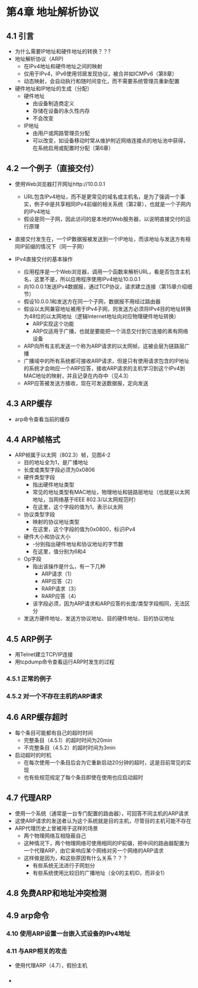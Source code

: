 # 第4章 地址解析协议

## 4.1 引言

- 为什么需要IP地址和硬件地址的转换？？?
- 地址解析协议（ARP)
  - 在IPv4地址和硬件地址之间的映射
  - 仅用于IPv4，IPv6使用邻居发现协议，被合并如ICMPv6（第8章）
  - 动态映射，会自动执行和随时间变化，而不需要系统管理员重新配置
- 硬件地址和IP地址的生成（分配）
  - 硬件地址
    - 由设备制造商定义
    - 存储在设备的永久性内存
    - 不会改变
  - IP地址
    - 由用户或网路管理员分配
    - 可以改变，如设备移动时常从维护附近网络连接点的地址池中获得，在系统启用或配置时分配（第6章）

## 4.2 一个例子（直接交付）

- 使用Web浏览器打开网址http://10.0.0.1
  - URL包含IPv4地址，而不是更常见的域名或主机名，是为了强调一个事实，例子中是共享相同IPv4前缀的相关系统（第2章），也就是一个子网内的IPv4地址
  - 假设是同一子网，因此访问的是本地的Web服务器，以说明直接交付的运行原理

- 直接交付发生在，一个IP数据报被发送到一个IP地址，而该地址与发送方有相同IP前缀的情况下（同一子网）

- IPv4直接交付的基本操作
  - 应用程序是一个Web浏览器，调用一个函数来解析URL，看是否包含主机名，这里不是，所以应用程序使用IPv4地址10.0.0.1
  - 向10.0.0.1发送IPv4数据报，通过TCP协议，请求建立连接（第15章介绍细节）
  - 假设10.0.0.1和发送方在同一个子网，数据报不用经过路由器
  - 假设以太网兼容地址被用于IPv4子网，则发送方必须将IPv4目的地址转换为48位的以太网地址（逻辑Internet地址向对应物理硬件地址转换）
    - ARP实现这个功能
    - ARP仅适用于广播，也就是要能把一个消息交付到它连接的素有网络设备
  - ARP向所有主机发送一个称为ARP请求的以太网帧，这被会层为链路层广播
  - 广播域中的所有系统都可接收ARP请求，但是只有使用请求包含的IP地址的系统才会响应一个ARP应答，接收ARP请求的主机学习到这个IPv4到MAC地址的映射，并且记录在内存中（见4.3）
  - ARP应答被发送方接收，现在可发送数据报，定向发送

## 4.3 ARP缓存

- arp命令查看当前的缓存

## 4.4 ARP帧格式

- ARP帧属于以太网（802.3）帧，见图4-2
  - 目的地址全为1，是广播地址
  - 长度或类型字段必须为0x0806
  - 硬件类型字段
    - 指出硬件地址类型
    - 常见的地址类型有MAC地址，物理地址和链路层地址（也就是以太网地址，当网络基于IEEE 802.3/以太网规范时）
    - 在这里，这个字段的值为1，表示以太网
  - 协议类型字段
    - 映射的协议地址类型
    - 在这里，这个字段的值为0x0800，标识IPv4
  - 硬件大小和协议大小
    - -分别指出硬件地址和协议地址的字节数
    - 在这里，值分别为6和4
  - Op字段
    - 指出该操作是什么，有一下几种
      - ARP请求（1）
      - ARP应答（2）
      - RARP请求（3）
      - RARP应答（4）
    - 该字段必须，因为ARP请求和ARP应答的长度/类型字段相同，无法区分
  - 发送方硬件地址、发送方协议地址、目的硬件地址、目的协议地址

## 4.5 ARP例子

- 用Telnet建立TCP/IP连接
- 用tcpdump命令查看运行ARP时发生的过程

### 4.5.1 正常的例子

###

### 4.5.2 对一个不存在主机的ARP请求

###

## 4.6 ARP缓存超时

- 每个条目可能都有自己的超时时间
  - 完整条目（4.5.1）的超时时间为20min
  - 不完整条目（4.5.2）的超时时间为3min
- 启动超时的时机
  - 在每次使用一个条目后会为它重新启动20分钟的超时，这是目前常见的实现
  - 也有些规范规定了每个条目即使在使用也应启动超时

## 4.7 代理ARP

- 使用一个系统（通常是一台专门配置的路由器），可回答不同主机的ARP请求
- 这使ARP请求的发送者认为这个系统就是目的主机，尽管目的主机可能不存在
- ARP代理历史上曾被用于这样的场景
  - 两个物理网络互相隐蔽自己
  - 这种情况下，两个物理网络可使用相同的IP前缀，把中间的路由器配置为一个代理ARP，由它来响应某个网络对另一个网络的ARP请求
  - 这样做是因为，和这些原因有什么关系？？？
    - 有些系统无法进行子网划分
    - 有些系统使用比较旧的广播地址（全0的主机ID，而非全1）

## 4.8 免费ARP和地址冲突检测

###

## 4.9 arp命令

###

### 4.10 使用ARP设置一台嵌入式设备的IPv4地址

###

### 4.11 与ARP相关的攻击

- 使用代理ARP（4.7），假扮主机
- ###

